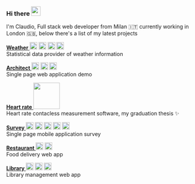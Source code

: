 ### Hi there  <img src="https://media.giphy.com/media/hvRJCLFzcasrR4ia7z/giphy.gif" width="25px">

I'm Claudio, Full stack web developer from Milan 🇮🇹 currently working in London 🇬🇧,
below there's a list of my latest projects

<p align="left">
<a href="https://github.com/roma-claudio/Weather">
<strong>
Weather
</strong>
</a>
<!--<img src="https://devicon.dev/devicon.git/icons/css3/css3-original-wordmark.svg" alt="css3" width="20"/>-->
<img src="https://cdn.jsdelivr.net/npm/simple-icons@3.13.0/icons/html5.svg" alt="html5" width="20"/>
<img src="https://devicons.github.io/devicon/devicon.git/icons/javascript/javascript-original.svg" alt="javascript" width="20"/>
<img src="https://devicons.github.io/devicon/devicon.git/icons/react/react-original-wordmark.svg" alt="react" width="20"/>
<img src="https://devicons.github.io/devicon/devicon.git/icons/nodejs/nodejs-original-wordmark.svg" alt="nodejs" width="20"/>
<br>
Statistical data provider of weather information
</p>

<p align="left">
<a href="https://github.com/roma-claudio/Architect">
<strong>
Architect
</strong>
</a>
<!--<img src="https://devicon.dev/devicon.git/icons/css3/css3-original-wordmark.svg" alt="css3" width="20"/>-->
<img src="https://devicons.github.io/devicon/devicon.git/icons/html5/html5-original-wordmark.svg" alt="html5" width="20"/>
<img src="https://devicons.github.io/devicon/devicon.git/icons/javascript/javascript-original.svg" alt="javascript" width="20"/>
<img src="https://devicons.github.io/devicon/devicon.git/icons/react/react-original-wordmark.svg" alt="react" width="20"/>
<br>
Single page web application demo
</p>

<p align="left">
<a href="https://github.com/roma-claudio/Heart-rate">
<strong>
Heart rate
</strong>
<img src="https://www.mathworks.com/etc.clientlibs/mathworks/clientlibs/customer-ui/templates/common/resources/images/pic-header-mathworks-logo.svg" width="70" />
</a>
<br>
Heart rate contacless measurement software, my graduation thesis ✨
</p>

<p align="left">
<a href="https://github.com/roma-claudio/Survey">
<strong>
Survey
</strong>
</a>
<!--<img src="https://devicon.dev/devicon.git/icons/css3/css3-original-wordmark.svg" alt="css3" width="20"/>-->
<img src="https://devicons.github.io/devicon/devicon.git/icons/html5/html5-original-wordmark.svg" alt="html5" width="20"/>
<img src="https://devicons.github.io/devicon/devicon.git/icons/javascript/javascript-original.svg" alt="javascript" width="20"/>
<img src="https://devicons.github.io/devicon/devicon.git/icons/react/react-original-wordmark.svg" alt="react" width="20"/>
<img src="https://devicons.github.io/devicon/devicon.git/icons/mysql/mysql-original-wordmark.svg" width="20" />
<img src="https://devicons.github.io/devicon/devicon.git/icons/nodejs/nodejs-original-wordmark.svg" alt="nodejs" width="20"/>
<br>
Single page mobile application survey
</p>

<p align="left">
<a href="https://github.com/roma-claudio/Restaurant">
<strong>
Restaurant
</strong>
</a>
<!--<img src="https://devicon.dev/devicon.git/icons/css3/css3-original-wordmark.svg" alt="css3" width="20"/>-->
<img src="https://devicons.github.io/devicon/devicon.git/icons/html5/html5-original-wordmark.svg" alt="html5" width="20"/>
<img src="https://devicons.github.io/devicon/devicon.git/icons/javascript/javascript-original.svg" alt="javascript" width="20"/>
<br>
Food delivery web app
</p>

<p align="left">
<a href="https://github.com/roma-claudio/Library">
<strong>
Library
</strong>
</a>
<!--<img src="https://devicon.dev/devicon.git/icons/css3/css3-original-wordmark.svg" alt="css3" width="20"/>-->
<img src="https://devicons.github.io/devicon/devicon.git/icons/html5/html5-original-wordmark.svg" alt="html5" width="20"/>
<img src="https://devicons.github.io/devicon/devicon.git/icons/php/php-original.svg" alt="php" width="20"/>
<img src="https://devicons.github.io/devicon/devicon.git/icons/postgresql/postgresql-original-wordmark.svg" alt="postgresql" width="20"/>
<br>
Library management web app
</p>

<!--<a href="https://www.linkedin.com/in/claudio-roma-98168b163/">
  <img align="left" alt="Claudio's LinkedIn" width="22px" src="https://cdn.jsdelivr.net/npm/simple-icons@v3/icons/linkedin.svg" />
</a>-->

